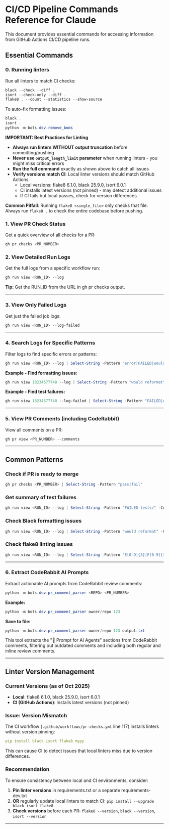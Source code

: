 # CI/CD Pipeline Commands Reference for Claude
This document provides essential commands for accessing information from GitHub Actions CI/CD pipeline runs.

## Essential Commands

### 0. Running linters
Run all linters to match CI checks:
```powershell
black --check --diff .
isort --check-only --diff .
flake8 . --count --statistics --show-source
```

To auto-fix formatting issues:
```powershell
black .
isort .
python -m bots.dev.remove_boms
```

**IMPORTANT: Best Practices for Linting**
- **Always run linters WITHOUT output truncation** before committing/pushing
- **Never use `output_length_limit` parameter** when running linters - you might miss critical errors
- **Run the full command** exactly as shown above to catch all issues
- **Verify versions match CI**: Local linter versions should match GitHub Actions
  - Local versions: flake8 6.1.0, black 25.9.0, isort 6.0.1
  - CI installs latest versions (not pinned) - may detect additional issues
  - If CI fails but local passes, check for version differences

**Common Pitfall**: Running `flake8 <single_file>` only checks that file. Always run `flake8 .` to check the entire codebase before pushing.

### 1. View PR Check Status
Get a quick overview of all checks for a PR:
```powershell
gh pr checks <PR_NUMBER>
```
### 2. View Detailed Run Logs
Get the full logs from a specific workflow run:
```powershell
gh run view <RUN_ID> --log
```
**Tip:** Get the RUN_ID from the URL in gh pr checks output.

---
### 3. View Only Failed Logs
Get just the failed job logs:
```powershell
gh run view <RUN_ID> --log-failed
```

---
### 4. Search Logs for Specific Patterns
Filter logs to find specific errors or patterns:
```powershell
gh run view <RUN_ID> --log | Select-String -Pattern "error|FAILED|would reformat" -Context 0,2
```
**Example - Find formatting issues:**
```powershell
gh run view 18234577748 --log | Select-String -Pattern "would reformat" -Context 1,3
```
**Example - Find test failures:**
```powershell
gh run view 18234577748 --log-failed | Select-String -Pattern "FAILED|AssertionError" -Context 0,2
```

---
### 5. View PR Comments (including CodeRabbit)
View all comments on a PR:
```powershell
gh pr view <PR_NUMBER> --comments
```

---
## Common Patterns
### Check if PR is ready to merge
```powershell
gh pr checks <PR_NUMBER> | Select-String -Pattern "pass|fail"
```
### Get summary of test failures
```powershell
gh run view <RUN_ID> --log | Select-String -Pattern "FAILED tests/" -Context 0,1
```
### Check Black formatting issues
```powershell
gh run view <RUN_ID> --log | Select-String -Pattern "would reformat" -Context 2,5
```
### Check flake8 linting issues
```powershell
gh run view <RUN_ID> --log | Select-String -Pattern "E[0-9]{3}|F[0-9]{3}" -Context 0,1
```

---

### 6. Extract CodeRabbit AI Prompts
Extract actionable AI prompts from CodeRabbit review comments:
```powershell
python -m bots.dev.pr_comment_parser <REPO> <PR_NUMBER>
```
**Example:**
```powershell
python -m bots.dev.pr_comment_parser owner/repo 123
```
**Save to file:**
```powershell
python -m bots.dev.pr_comment_parser owner/repo 123 output.txt
```
This tool extracts the "🤖 Prompt for AI Agents" sections from CodeRabbit comments, filtering out outdated comments and including both regular and inline review comments.

---

## Linter Version Management

### Current Versions (as of Oct 2025)
- **Local**: flake8 6.1.0, black 25.9.0, isort 6.0.1
- **CI (GitHub Actions)**: Installs latest versions (not pinned)

### Issue: Version Mismatch
The CI workflow (`.github/workflows/pr-checks.yml` line 117) installs linters without version pinning:
```yaml
pip install black isort flake8 mypy
```

This can cause CI to detect issues that local linters miss due to version differences.

### Recommendation
To ensure consistency between local and CI environments, consider:
1. **Pin linter versions** in requirements.txt or a separate requirements-dev.txt
2. **OR** regularly update local linters to match CI: `pip install --upgrade black isort flake8`
3. **Check versions** before each PR: `flake8 --version`, `black --version`, `isort --version`

---
